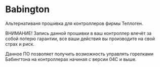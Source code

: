 # Babington
Альтернативаня прошивка для контроллеров фирмы Теплоген.

ВНИМАНИЕ! Запись данной прошивки в ваш контроллер влечёт за собой потерю гарантии, все ваши действия вы производите на свой страх и риск.

Данное ПО позволяет получить возможность управлять горелками Бабингтона на контроллерах начиная с версии 04С и выше.
